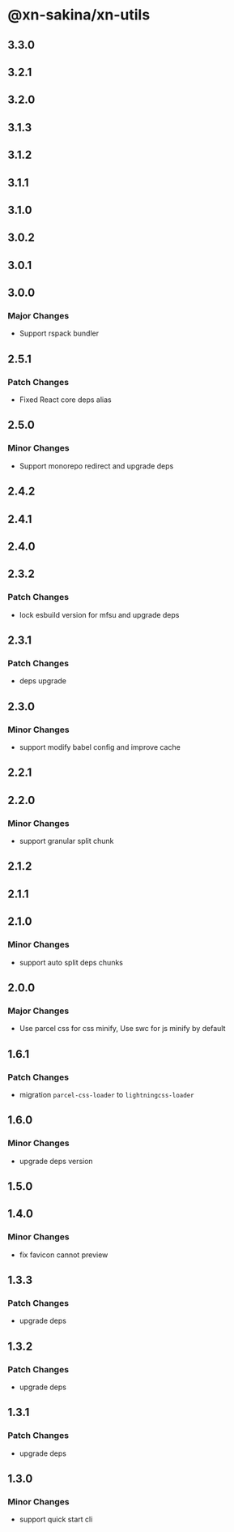 # @xn-sakina/xn-utils

## 3.3.0

## 3.2.1

## 3.2.0

## 3.1.3

## 3.1.2

## 3.1.1

## 3.1.0

## 3.0.2

## 3.0.1

## 3.0.0

### Major Changes

- Support rspack bundler

## 2.5.1

### Patch Changes

- Fixed React core deps alias

## 2.5.0

### Minor Changes

- Support monorepo redirect and upgrade deps

## 2.4.2

## 2.4.1

## 2.4.0

## 2.3.2

### Patch Changes

- lock esbuild version for mfsu and upgrade deps

## 2.3.1

### Patch Changes

- deps upgrade

## 2.3.0

### Minor Changes

- support modify babel config and improve cache

## 2.2.1

## 2.2.0

### Minor Changes

- support granular split chunk

## 2.1.2

## 2.1.1

## 2.1.0

### Minor Changes

- support auto split deps chunks

## 2.0.0

### Major Changes

- Use parcel css for css minify, Use swc for js minify by default

## 1.6.1

### Patch Changes

- migration `parcel-css-loader` to `lightningcss-loader`

## 1.6.0

### Minor Changes

- upgrade deps version

## 1.5.0

## 1.4.0

### Minor Changes

- fix favicon cannot preview

## 1.3.3

### Patch Changes

- upgrade deps

## 1.3.2

### Patch Changes

- upgrade deps

## 1.3.1

### Patch Changes

- upgrade deps

## 1.3.0

### Minor Changes

- support quick start cli
